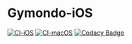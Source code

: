 # Gymondo-iOS

[![CI-iOS](https://github.com/alielsokary/Gymondo-iOS/actions/workflows/CI-iOS.yml/badge.svg)](https://github.com/alielsokary/Gymondo-iOS/actions/workflows/CI-iOS.yml)
[![CI-macOS](https://github.com/alielsokary/Gymondo-iOS/actions/workflows/CI-macOS.yml/badge.svg)](https://github.com/alielsokary/Gymondo-iOS/actions/workflows/CI-macOS.yml)
[![Codacy Badge](https://app.codacy.com/project/badge/Grade/681d6d9924fe4735bd3490f84377e3c1)](https://app.codacy.com/gh/alielsokary/Gymondo-iOS/dashboard)
